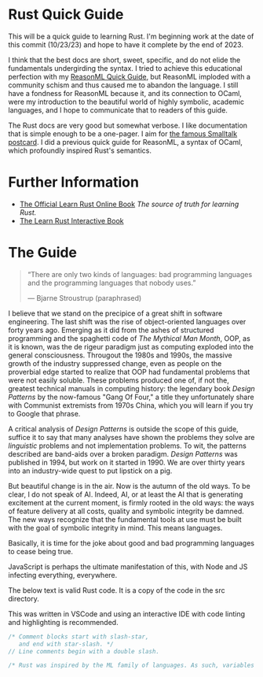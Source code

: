 # Rust Quick Guide

This will be a quick guide to learning Rust. I'm beginning work at the date of
this commit (10/23/23) and hope to have it complete by the end of 2023.

I think that the best docs are short, sweet, specific, and do not elide the
fundamentals undergirding the syntax. I tried to achieve this educational
perfection with my [ReasonML Quick Guide](https://github.com/amartincolby/ReasonML-Quick-Guide),
but ReasonML imploded with a community schism and thus caused me to abandon the
language. I still have a fondness for ReasonML because it, and its connection to
OCaml, were my introduction to the beautiful world of highly symbolic, academic
languages, and I hope to communicate that to readers of this guide.

The Rust docs are very good but somewhat verbose. I like documentation that is
simple enough to be a one-pager. I aim for [the famous Smalltalk postcard](https://richardeng.medium.com/syntax-on-a-post-card-cb6d85fabf88).
I did a previous quick guide for ReasonML, a syntax of OCaml, which profoundly
inspired Rust's semantics.

# Further Information
- [The Official Learn Rust Online Book]([https://reasonml.org/](https://doc.rust-lang.org/book/title-page.html)) *The source of truth for learning Rust.*
- [The Learn Rust Interactive Book](https://rust-book.cs.brown.edu/)

# The Guide

> “There are only two kinds of languages: bad programming languages and the
> programming languages that nobody uses.”
> 
> ― Bjarne Stroustrup (paraphrased)

I believe that we stand on the precipice of a great shift in software
engineering. The last shift was the rise of object-oriented languages over forty
years ago. Emerging as it did from the ashes of structured programming and the
spaghetti code of _The Mythical Man Month_, OOP, as it is known, was the de
rigeur paradigm just as computing exploded into the general consciousness. 
Througout the 1980s and 1990s, the massive growth of the industry suppressed
change, even as people on the proverbial edge started to realize that OOP had
fundamental problems that were not easily soluble. These problems produced one
of, if not the, greatest technical manuals in computing history: the legendary
book _Design Patterns_ by the now-famous "Gang Of Four," a title they
unfortunately share with Communist extremists from 1970s China, which you will
learn if you try to Google that phrase.

A critical analysis of _Design Patterns_ is outside the scope of this guide,
suffice it to say that many analyses have shown the problems they solve are
_linguistic_ problems and not implementation problems. To wit, the patterns
described are band-aids over a broken paradigm. _Design Patterns_ was published
in 1994, but work on it started in 1990. We are over thirty years into an
industry-wide quest to put lipstick on a pig.

But beautiful change is in the air. Now is the autumn of the old ways. To be
clear, I do not speak of AI. Indeed, AI, or at least the AI that is generating
excitement at the current moment, is firmly rooted in the old ways: the ways of
feature delivery at all costs, quality and symbolic integrity be damned. The new
ways recognize that the fundamental tools at use must be built with the goal of
symbolic integrity in mind. This means languages.

Basically, it is time for the joke about good and bad programming languages to
cease being true.

JavaScript is perhaps the ultimate manifestation of this, with Node and JS
infecting everything, everywhere.

The below text is valid Rust code. It is a copy of the code in the src directory.

This was written in VSCode and using an interactive IDE with code linting and
highlighting is recommended.

``` rust
/* Comment blocks start with slash-star,
   and end with star-slash. */
// Line comments begin with a double slash.

/* Rust was inspired by the ML family of languages. As such, variables are not, by default, variable.
```
